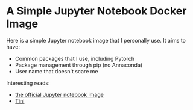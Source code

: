 # A Simple Jupyter Notebook Docker Image

Here is a simple Jupyter notebook image that I personally use. It aims to have:
 - Common packages that I use, including Pytorch
 - Package management through pip (no Annaconda)
 - User name that doesn't scare me

Interesting reads:
 - [the official Jupyter notebook image](https://hub.docker.com/r/jupyter/datascience-notebook/dockerfile)
 - [Tini](https://github.com/krallin/tini/)
